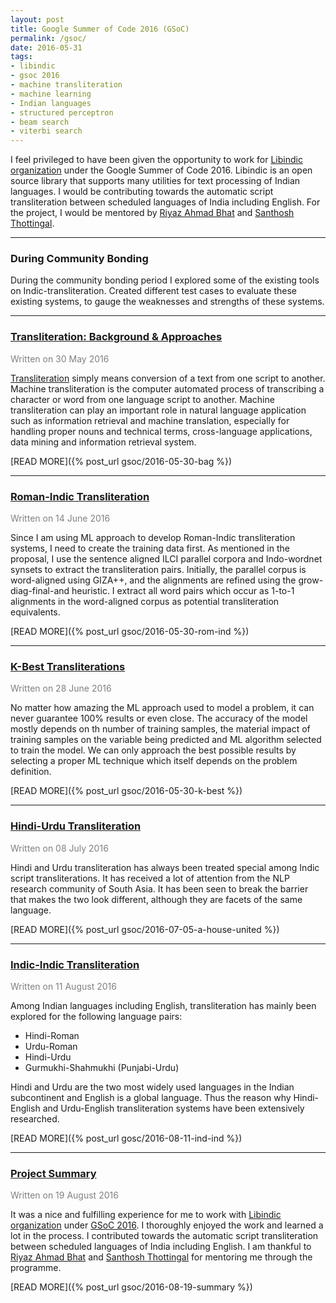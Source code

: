 ```yaml
---
layout: post
title: Google Summer of Code 2016 (GSoC)
permalink: /gsoc/
date: 2016-05-31
tags: 
- libindic
- gsoc 2016
- machine transliteration
- machine learning
- Indian languages
- structured perceptron
- beam search
- viterbi search
---
```


I feel privileged to have been given the opportunity to work for [Libindic organization](https://github.com/libindic) under the Google Summer of Code 2016. Libindic is an open source library that supports many utilities for text processing of Indian languages. I would be contributing towards the automatic script transliteration between scheduled languages of India including English. For the project, I would be mentored by [Riyaz Ahmad Bhat](https://researchweb.iiit.ac.in/~riyaz.bhat/) and [Santhosh Thottingal](http://thottingal.in).

<hr>

### During Community Bonding
During the community bonding period I explored some of the existing tools on Indic-transliteration. Created different test cases to evaluate these existing systems, to gauge the weaknesses and strengths of these systems.

<hr>

### <a href="/bag/" class="black">Transliteration: Background & Approaches</a>

<font color="gray">Written on 30 May 2016</font>

[Transliteration](https://en.wikipedia.org/wiki/Transliteration) simply means conversion of a text from one script to another. Machine transliteration is the computer automated process of transcribing a character or word from one language script to another. Machine transliteration can play an important role in natural language application such as information retrieval and machine translation, especially for handling proper nouns and technical terms, cross-language applications, data mining and information retrieval system.

[READ MORE]({% post_url gsoc/2016-05-30-bag %})

---

### <a href="/rom-ind/" class="black">Roman-Indic Transliteration</a>

<font color="gray">Written on 14 June 2016</font>

Since I am using ML approach to develop Roman-Indic transliteration systems, I need to create the training data first. As mentioned in the proposal, I use the sentence aligned ILCI parallel corpora and Indo-wordnet synsets to extract the transliteration pairs. Initially, the parallel corpus is word-aligned using GIZA++, and the alignments are refined using the grow-diag-final-and heuristic. I extract all word pairs which occur as 1-to-1 alignments in the word-aligned corpus as potential transliteration equivalents. 

[READ MORE]({% post_url gsoc/2016-05-30-rom-ind %})

---

### <a href="/k-best/" class="black">K-Best Transliterations</a>

<font color="gray">Written on 28 June 2016</font>

No matter how amazing the ML approach used to model a problem, it can never guarantee 100% results or even close. The accuracy of the model mostly depends on th number of training samples, the material impact of training samples on the variable being predicted and ML algorithm selected to train the model. We can only approach the best possible results by selecting a proper ML technique which itself depends on the problem definition.

[READ MORE]({% post_url gsoc/2016-05-30-k-best %})

---

### <a href="/house-united/" class="black">Hindi-Urdu Transliteration</a>

<font color="gray">Written on 08 July 2016</font>

Hindi and Urdu transliteration has always been treated special among Indic script transliterations. It has received a lot of attention from the NLP research community of South Asia. It has been seen to break the barrier that makes the two look different, although they are facets of the same language.

[READ MORE]({% post_url gsoc/2016-07-05-a-house-united %})

---

### <a href="/ind-ind/" class="black">Indic-Indic Transliteration</a>

<font color="gray">Written on 11 August 2016</font>

Among Indian languages including English, transliteration has mainly been explored for the following language pairs:

  * Hindi-Roman
  * Urdu-Roman
  * Hindi-Urdu
  * Gurmukhi-Shahmukhi (Punjabi-Urdu)

Hindi and Urdu are the two most widely used languages in the Indian subcontinent and English is a global language. Thus the reason why Hindi-English and Urdu-English transliteration systems have been extensively researched.

[READ MORE]({% post_url gosc/2016-08-11-ind-ind %})

---

### <a href="/summary/" class="black">Project Summary</a>

<font color="gray">Written on 19 August 2016</font>

It was a nice and fulfilling experience for me to work with [Libindic organization](https://github.com/libindic) under [GSoC 2016](https://summerofcode.withgoogle.com/). I thoroughly enjoyed the work and learned a lot in the process. I contributed towards the automatic script transliteration between scheduled languages of India including English. I am thankful to [Riyaz Ahmad Bhat](https://researchweb.iiit.ac.in/~riyaz.bhat/) and [Santhosh Thottingal](http://thottingal.in) for mentoring me through the programme.

[READ MORE]({% post_url gsoc/2016-08-19-summary %})
